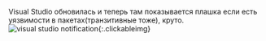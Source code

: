 ---
---
Visual Studio обновилась и теперь там показывается плашка если есть уязвимости в пакетах(транзитивные тоже), круто.
![visual studio notification]({{site.url}}/assets/images/vs_transitive_packages_vuln.png){:.clickableimg}